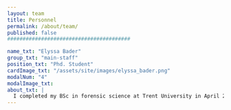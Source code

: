 ```yaml
---
layout: team
title: Personnel
permalink: /about/team/
published: false
########################################

name_txt: "Elyssa Bader"
group_txt: "main-staff"
position_txt: "Phd. Student"
cardImage_txt: "/assets/site/images/elyssa_bader.png"
modalNum: "4"
modalImage_txt:
about_txt: |
  I completed my BSc in forensic science at Trent University in April 2015. During my undergrad I had the opportunity to do research at NRDPFC (Natural Resources DNA Profiling & Forensic Centre) where I helped develop an assay to determine the susceptibility of goats to scrapie. In September 2015 I joined the department of Molecular Genetics at the University of Toronto and I am now working towards completing my MSc in the Awadalla lab. My research interests include identifying disease-linked variants that can be used for the development of personalized medicine and genetic diagnostic testing.
---
```

